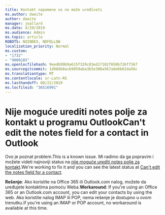 ```yaml
---
title: Kontakt napomene se ne može uređivati
ms.author: daeite
author: daeite
manager: joallard
ms.date: 4/29/2019
ms.audience: Admin
ms.topic: article
ROBOTS: NOINDEX, NOFOLLOW
localization_priority: Normal
ms.custom:
- "1732"
- "9000185"
ms.openlocfilehash: 9eedb99b9a615f329c83ed17102f650b726ff367
ms.sourcegitcommit: 1d98db8acb9959aba3b5e308a567ade6b62da56c
ms.translationtype: MT
ms.contentlocale: sr-Latn-RS
ms.lasthandoff: 08/22/2019
ms.locfileid: "36516991"
---
```

# <a name="cant-edit-the-notes-field-for-a-contact-in-outlook"></a><span data-ttu-id="a077b-102">Nije moguće urediti notes polje za kontakt u programu Outlook</span><span class="sxs-lookup"><span data-stu-id="a077b-102">Can't edit the notes field for a contact in Outlook</span></span>

<span data-ttu-id="a077b-103">Ovo je poznat problem.</span><span class="sxs-lookup"><span data-stu-id="a077b-103">This is a known issue.</span></span> <span data-ttu-id="a077b-104">Mi radimo da ga popravim i možete videti najnoviji status na [nije moguće urediti notes polje za kontakt](https://support.office.com/article/fb8394ce-04ce-48b5-bae4-be46f77f10fe).</span><span class="sxs-lookup"><span data-stu-id="a077b-104">We're working to fix it and you can see the latest status at [Can't edit the notes field for a contact](https://support.office.com/article/fb8394ce-04ce-48b5-bae4-be46f77f10fe).</span></span>

<span data-ttu-id="a077b-105">**Rešenje**: Ako koristite na Office 365 ili Outlook.com nalog, možete da uređujete kontaktima pomoću Weba.</span><span class="sxs-lookup"><span data-stu-id="a077b-105">**Workaround**: If you're using an Office 365 or an Outlook.com account, you can edit your contacts by using the web.</span></span> <span data-ttu-id="a077b-106">Ako koristite nalog IMAP ili POP, nema rešenje je dostupno u ovom trenutku.</span><span class="sxs-lookup"><span data-stu-id="a077b-106">If you're using an IMAP or POP account, no workaround is available at this time.</span></span>